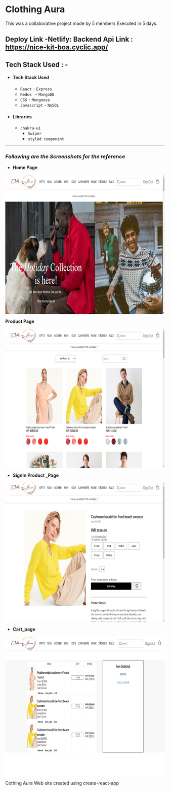 # Clothing Aura
This was a collaborative project made by 5 members Executed in 5 days.
<br/>

  Deploy Link -Netlify: 
  Backend Api Link : https://nice-kit-boa.cyclic.app/
---
## Tech Stack Used : -
- ####  Tech Stack Used
  - `React`              - `Express`
  - `Redux `             - `MongoDB`
  - `CSS`                - `Mongoose`
  - `Javascript`         - `NoSQL`
 
- #### Libraries
  - `chakra-ui`
    - `Swiper`
     - `styled component `
---
### _Following are the Screenshots for the reference_
- **Home Page**
<p><img height="440" width="1000" align="center" src="./frontend/RedmeFileImages/111.png" alt="itsdipaks" /></p>

**Product Page**
<p><img height="440" width="1000" align="center" src="./frontend/RedmeFileImages/113a.png" alt="itsdipaks" /></p>

- **SignIn Product _Page**
<p><img height="440" width="1000" align="center" src="./frontend/RedmeFileImages/113.png" alt="itsdipaks" /></p>


- **Cart_page**
<p><img height="440" width="1000" align="center" src="./frontend/RedmeFileImages/114.png" alt="itsdipaks" /></p>

Cothing Aura
Web site created using create-react-app


